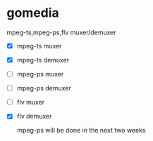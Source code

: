 # gomedia
 mpeg-ts,mpeg-ps,flv muxer/demuxer

- [x] mpeg-ts muxer
- [x] mpeg-ts demuxer
- [ ] mpeg-ps muxer
- [ ] mpeg-ps demuxer
- [ ] flv muxer
- [x] flv demuxer

  mpeg-ps will be done in the next two weeks

  
